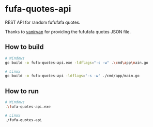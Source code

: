 # fufa-quotes-api
REST API for random fufufafa quotes.

Thanks to [vanirvan](https://github.com/vanirvan/fufufafa-quotes-fetcher/) for providing the fufufafa quotes JSON file.

## How to build
```bash
# Windows
go build -o fufa-quotes-api.exe -ldflags="-s -w" .\cmd\app\main.go

# Linux
go build -o fufa-quotes-api -ldflags="-s -w" ./cmd/app/main.go
```

## How to run
```bash
# Windows
.\fufa-quotes-api.exe

# Linux
./fufa-quotes-api
```
